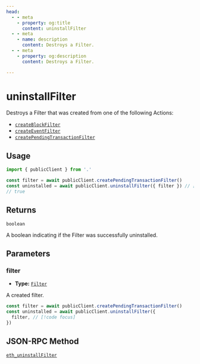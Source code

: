 ```yaml
---
head:
  - - meta
    - property: og:title
      content: uninstallFilter
  - - meta
    - name: description
      content: Destroys a Filter.
  - - meta
    - property: og:description
      content: Destroys a Filter.

---
```


# uninstallFilter

Destroys a Filter that was created from one of the following Actions:

- [`createBlockFilter`](/docs/actions/public/createBlockFilter)
- [`createEventFilter`](/docs/actions/public/createEventFilter)
- [`createPendingTransactionFilter`](/docs/actions/public/createPendingTransactionFilter)

## Usage

```ts
import { publicClient } from '.'

const filter = await publicClient.createPendingTransactionFilter()
const uninstalled = await publicClient.uninstallFilter({ filter }) // [!code focus:99]
// true
```

## Returns

`boolean`

A boolean indicating if the Filter was successfully uninstalled.

## Parameters

### filter

- **Type:** [`Filter`](/docs/glossary/terms#filter)

A created filter.

```ts
const filter = await publicClient.createPendingTransactionFilter()
const uninstalled = await publicClient.uninstallFilter({
  filter, // [!code focus]
})
```

## JSON-RPC Method

[`eth_uninstallFilter`](https://ethereum.org/en/developers/docs/apis/json-rpc/#eth_uninstallFilter)